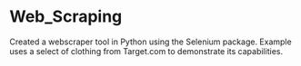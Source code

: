 # Web_Scraping
Created a webscraper tool in Python using the Selenium package. Example uses a select of clothing from Target.com to demonstrate its capabilities.
